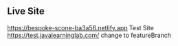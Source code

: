 ## Live Site
https://bespoke-scone-ba3a56.netlify.app
Test Site 
https://test.javalearninglab.com/
change to featureBranch
